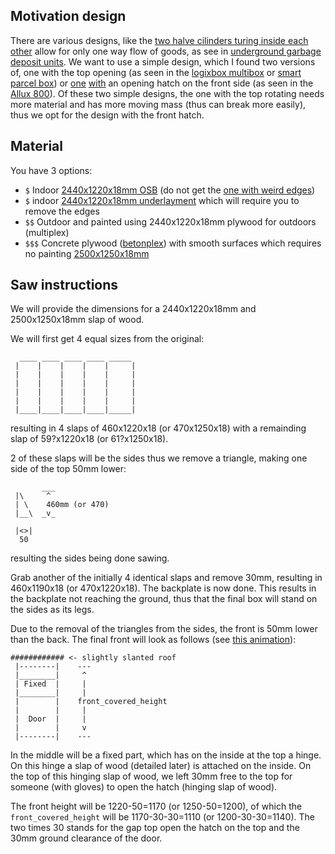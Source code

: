 





## Motivation design

There are various designs,
like the
[two halve cilinders turing inside each other](https://www.youtube.com/watch?v=fFvoW80r_tg)
allow for only one way flow of goods,
as see in
[underground garbage deposit units](https://www.amsterdam.nl/afval-en-hergebruik/ondergrondse-afvalcontainers/).
We want to use a simple design,
which I found two versions of,
one with the top opening (as seen in the
[logixbox multibox](https://www.logixbox.nl/producten/pakketbrievenbussen/grote-brievenbus-multibox-m.html)
or
[smart parcel box](https://www.smartparcelbox.co.uk/smart-parcel-delivery-box-medium-green.html))
or
[one](https://www.youtube.com/watch?v=VTmUXU7n9d4)
[with](https://www.youtube.com/watch?v=8N44kmBnPiY)
an opening hatch on the front side
(as seen in the
[Allux 800](https://www.youtube.com/watch?v=DUFgL0sbuOM&)).
Of these two simple designs, the one with the top rotating needs more material and has more moving mass (thus can break more easily),
thus we opt for the design with the front hatch.


## Material

You have 3 options:
- `$` Indoor [2440x1220x18mm OSB](https://www.gamma.nl/assortiment/osb3-18-mm-244x122-cm-rechte-kanten/p/B112332) (do not get the [one with weird edges](https://www.praxis.nl/bouwmaterialen/hout/osb/plaat-osb-tong-en-groef-2-zijdig-18mm-244x122cm/5639971))
- `$` indoor [2440x1220x18mm underlayment](https://www.praxis.nl/bouwmaterialen/hout/multiplex/multiplex-underlayment-t-g-122x244cm-18mm/5306959) which will require you to remove the edges
- `$$` Outdoor and painted using 2440x1220x18mm plywood for outdoors (multiplex)
- `$$$` Concrete plywood ([betonplex](https://www.dehoutgroothandel.nl/betonplex)) with smooth surfaces which requires no painting [2500x1250x18mm](https://www.plaatprofi.nl/betonplex-18mm-radiata-pine-250)


## Saw instructions

We will provide the dimensions for a 2440x1220x18mm and 2500x1250x18mm slap of wood.

We will first get 4 equal sizes from the original:
```
  ____ ____ ____ ____ _____
 |    |    |    |    |     |
 |    |    |    |    |     |
 |    |    |    |    |     |
 |    |    |    |    |     |
 |    |    |    |    |     |
 |____|____|____|____|_____|
```

resulting in 4 slaps of 460x1220x18 (or 470x1250x18) with a remainding slap of 59?x1220x18 (or 61?x1250x18).

2 of these slaps will be the sides thus we remove a triangle, making one side of the top 50mm lower:
```
       ___
 |\     ^
 | \    460mm (or 470)
 |__\  _v_

 |<>|
  50
```
resulting the sides being done sawing.

Grab another of the initially 4 identical slaps and remove 30mm,
resulting in 460x1190x18 (or 470x1220x18).
The backplate is now done.
This results in the backplate not reaching the ground,
thus that the final box will stand on the sides as its legs.

Due to the removal of the triangles from the sides, the front is 50mm lower than the back.
The final front will look as follows
(see [this animation](https://www.youtube.com/watch?v=DUFgL0sbuOM&)):
```
############ <- slightly slanted roof
 |--------|    ---
 |________|     ^
 | Fixed  |     |
 |________|     |
 |        |    front_covered_height
 |        |     |
 |  Door  |     |
 |        |     v
 |--------|    ---

```
In the middle will be a fixed part,
which has on the inside at the top a hinge.
On this hinge a slap of wood (detailed later) is attached on the inside.
On the top of this hinging slap of wood, we left 30mm free to the top for someone
(with gloves) to open the hatch (hinging slap of wood).

The front height will be 1220-50=1170 (or 1250-50=1200),
of which the `front_covered_height` will be 1170-30-30=1110 (or 1200-30-30=1140).
The two times 30 stands for the gap top open the hatch on the top and the 30mm ground clearance of the door.


